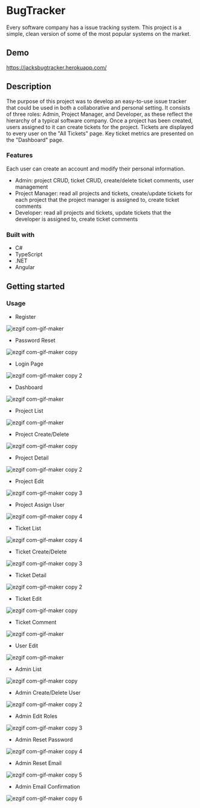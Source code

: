 # BugTracker

Every software company has a issue tracking system. This project is a simple, clean version of some of the most popular systems on the market.

## Demo

https://jacksbugtracker.herokuapp.com/

## Description

The purpose of this project was to develop an easy-to-use issue tracker that could be used in both a collaborative and personal setting. It consists of three roles: Admin, Project Manager, and Developer, as these reflect the hierarchy of a typical software company. Once a project has been created, users assigned to it can create tickets for the project. Tickets are displayed to every user on the "All Tickets" page. Key ticket metrics are presented on the "Dashboard" page.

### Features

Each user can create an account and modify their personal information.

- Admin: project CRUD, ticket CRUD, create/delete ticket comments, user management
- Project Manager: read all projects and tickets, create/update tickets for each project that the project manager is assigned to, create ticket comments
- Developer: read all projects and tickets, update tickets that the developer is assigned to, create ticket comments

### Built with

- C#
- TypeScript
- .NET
- Angular

## Getting started

### Usage

- Register

![ezgif com-gif-maker](https://user-images.githubusercontent.com/84679349/158498062-f3a2889d-2bd5-4e9d-bca5-40ca7dd67b16.gif)

- Password Reset

![ezgif com-gif-maker copy](https://user-images.githubusercontent.com/84679349/158498084-f2a24fe0-28e4-4889-9703-a8a483be1c09.gif)

- Login Page

![ezgif com-gif-maker copy 2](https://user-images.githubusercontent.com/84679349/158498098-a95581a1-bce6-42d8-b0ce-e74752449e2c.gif)

- Dashboard

![ezgif com-gif-maker](https://user-images.githubusercontent.com/84679349/158443162-5a63d6da-ae25-4f4d-8360-94bd2f2214ee.gif)

- Project List

![ezgif com-gif-maker](https://user-images.githubusercontent.com/84679349/158645201-af8c10a0-e3ae-4946-b388-98a638878f3e.gif)

- Project Create/Delete

![ezgif com-gif-maker copy](https://user-images.githubusercontent.com/84679349/158645238-2eedd9ce-448a-4093-882a-a932516a3516.gif)

- Project Detail

![ezgif com-gif-maker copy 2](https://user-images.githubusercontent.com/84679349/158645257-56ceb3fb-6bbf-456a-9b61-1239c0745b98.gif)

- Project Edit

![ezgif com-gif-maker copy 3](https://user-images.githubusercontent.com/84679349/158645270-406ebaaf-8a92-450c-a860-e9af092dfba2.gif)

- Project Assign User

![ezgif com-gif-maker copy 4](https://user-images.githubusercontent.com/84679349/158645332-73e8451d-6fd2-419a-be3e-34a5722fd743.gif)

- Ticket List

![ezgif com-gif-maker copy 4](https://user-images.githubusercontent.com/84679349/158649417-a9b6f30f-c8d3-435d-bea2-6ca336712260.gif)

- Ticket Create/Delete

![ezgif com-gif-maker copy 3](https://user-images.githubusercontent.com/84679349/158649445-f72a9da0-9a98-4838-995e-a3cc86cf6f17.gif)

- Ticket Detail

![ezgif com-gif-maker copy 2](https://user-images.githubusercontent.com/84679349/158649480-08734ca8-cb2d-4741-a311-2a7fe652a33e.gif)

- Ticket Edit

![ezgif com-gif-maker copy](https://user-images.githubusercontent.com/84679349/158649516-7de6350a-f24a-4e3c-8919-ba7fd211b263.gif)

- Ticket Comment

![ezgif com-gif-maker](https://user-images.githubusercontent.com/84679349/158649550-9488bf99-3f23-4f83-954f-e58c1e24c818.gif)

- User Edit

![ezgif com-gif-maker](https://user-images.githubusercontent.com/84679349/158651764-a40dd1e3-6491-453d-8d94-562c5a42d41d.gif)

- Admin List

![ezgif com-gif-maker copy](https://user-images.githubusercontent.com/84679349/158651789-60e70261-a5a3-4d65-9183-c922922f792a.gif)

- Admin Create/Delete User

![ezgif com-gif-maker copy 2](https://user-images.githubusercontent.com/84679349/158651804-fe96e1c2-b744-46e8-a6e2-79415a09504d.gif)

- Admin Edit Roles

![ezgif com-gif-maker copy 3](https://user-images.githubusercontent.com/84679349/158651831-eef1decf-791c-4cc2-85f1-7a800e326441.gif)

- Admin Reset Password

![ezgif com-gif-maker copy 4](https://user-images.githubusercontent.com/84679349/158651863-d16d2d14-7ffc-4ca6-9113-1dc270c052e5.gif)

- Admin Reset Email

![ezgif com-gif-maker copy 5](https://user-images.githubusercontent.com/84679349/158651888-2707f865-a24b-4188-90e5-c5730e7f2f0d.gif)

- Admin Email Confirmation

![ezgif com-gif-maker copy 6](https://user-images.githubusercontent.com/84679349/158651920-cbf86992-ce79-4351-8a16-45533aecafe0.gif)
